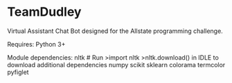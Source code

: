 # TeamDudley

Virtual Assistant Chat Bot designed for the Allstate programming challenge.

Requires: Python 3+

Module dependencies:
nltk # Run >import nltk >nltk.download() in IDLE to download additional dependencies
numpy
scikit
sklearn
colorama
termcolor
pyfiglet